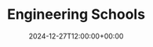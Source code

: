 ---
weight: 700
title: "Engineering Schools"
description: "Your Global Directory of Business Schools"
icon: travel_explore
date: 2024-12-27T12:00:00+00:00
---